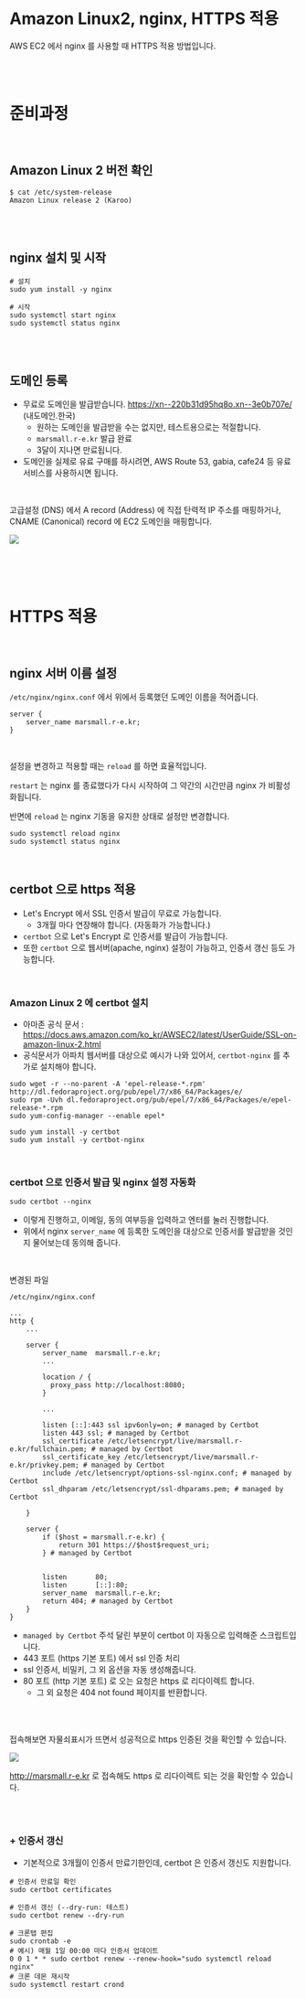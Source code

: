 # Amazon Linux2, nginx, HTTPS 적용



AWS EC2 에서 nginx 를 사용할 때 HTTPS 적용 방법입니다.

<br />

<br />

# 준비과정

<br />

## Amazon Linux 2 버전 확인

```shell
$ cat /etc/system-release
Amazon Linux release 2 (Karoo)
```

<br />

<br />

## nginx 설치 및 시작

```shell
# 설치
sudo yum install -y nginx

# 시작
sudo systemctl start nginx
sudo systemctl status nginx
```

<br />

<br />

## 도메인 등록

- 무료로 도메인을 발급받습니다. https://xn--220b31d95hq8o.xn--3e0b707e/ (내도메인.한국)
  - 원하는 도메인을 발급받을 수는 없지만, 테스트용으로는 적절합니다.
  - `marsmall.r-e.kr` 발급 완료
  - 3달이 지나면 만료됩니다.
- 도메인을 실제로 유료 구매를 하시려면, AWS Route 53, gabia, cafe24 등 유료 서비스를 사용하시면 됩니다.

<br />

고급설정 (DNS) 에서 A record (Address) 에 직접 탄력적 IP 주소를 매핑하거나, CNAME (Canonical) record 에 EC2 도메인을 매핑합니다.

![](./images/mydomain.png)

<br />

<br />

<br />

# HTTPS 적용

<br />

## nginx 서버 이름 설정

`/etc/nginx/nginx.conf` 에서 위에서 등록했던 도메인 이름을 적어줍니다.

```shell
server {
	server_name marsmall.r-e.kr;
}
```

<br />

설정을 변경하고 적용할 때는 `reload` 를 하면 효율적입니다.

 `restart` 는 nginx 를 종료했다가 다시 시작하여 그 약간의 시간만큼 nginx 가 비활성화됩니다.

반면에 `reload` 는 nginx 기동을 유지한 상태로 설정만 변경합니다.

```shell
sudo systemctl reload nginx
sudo systemctl status nginx
```

<br />

## certbot 으로 https 적용

- Let's Encrypt 에서 SSL 인증서 발급이 무료로 가능합니다.
  - 3개월 마다 연장해야 합니다. (자동화가 가능합니다.)
- `certbot` 으로 Let's Encrypt 로 인증서를 발급이 가능합니다. 
- 또한 `certbot` 으로 웹서버(apache, nginx) 설정이 가능하고, 인증서 갱신 등도 가능합니다.

<br />

### Amazon Linux 2 에 certbot 설치

- 아마존 공식 문서 : https://docs.aws.amazon.com/ko_kr/AWSEC2/latest/UserGuide/SSL-on-amazon-linux-2.html
- 공식문서가 아파치 웹서버를 대상으로 예시가 나와 있어서, `certbot-nginx` 를 추가로 설치해야 합니다.

```shell
sudo wget -r --no-parent -A 'epel-release-*.rpm' http://dl.fedoraproject.org/pub/epel/7/x86_64/Packages/e/
sudo rpm -Uvh dl.fedoraproject.org/pub/epel/7/x86_64/Packages/e/epel-release-*.rpm
sudo yum-config-manager --enable epel*

sudo yum install -y certbot
sudo yum install -y certbot-nginx
```

<br />

### certbot 으로 인증서 발급 및 nginx 설정 자동화

```shell
sudo certbot --nginx
```

- 이렇게 진행하고, 이메일, 동의 여부등을 입력하고 엔터를 눌러 진행합니다.
- 위에서 nginx `server_name` 에 등록한 도메인을 대상으로 인증서를 발급받을 것인지 물어보는데 동의해 줍니다.

<br />

변경된 파일

`/etc/nginx/nginx.conf`

```shell
...
http {
    ...

    server {
        server_name  marsmall.r-e.kr;
        ...

        location / {
          proxy_pass http://localhost:8080;
        }

        ...

        listen [::]:443 ssl ipv6only=on; # managed by Certbot
        listen 443 ssl; # managed by Certbot
        ssl_certificate /etc/letsencrypt/live/marsmall.r-e.kr/fullchain.pem; # managed by Certbot
        ssl_certificate_key /etc/letsencrypt/live/marsmall.r-e.kr/privkey.pem; # managed by Certbot
        include /etc/letsencrypt/options-ssl-nginx.conf; # managed by Certbot
        ssl_dhparam /etc/letsencrypt/ssl-dhparams.pem; # managed by Certbot

    }

    server {
        if ($host = marsmall.r-e.kr) {
            return 301 https://$host$request_uri;
        } # managed by Certbot


        listen       80;
        listen       [::]:80;
        server_name  marsmall.r-e.kr;
        return 404; # managed by Certbot
    }
}
```

- `managed by Certbot` 주석 달린 부분이 certbot 이 자동으로 입력해준 스크립트입니다. 
- 443 포트 (https 기본 포트) 에서 ssl 인증 처리
- ssl 인증서, 비밀키, 그 외 옵션을 자동 생성해줍니다.
- 80 포트 (http 기본 포트) 로 오는 요청은 https 로 리다이렉트 합니다.
  - 그 외 요청은 404 not found 페이지를 반환합니다.

<br />

<br />

접속해보면 자물쇠표시가 뜨면서 성공적으로 https 인증된 것을 확인할 수 있습니다.

![](./images/https.png)

http://marsmall.r-e.kr 로 접속해도 https 로 리다이렉트 되는 것을 확인할 수 있습니다.

<br />

<br />

### + 인증서 갱신

- 기본적으로 3개월이 인증서 만료기한인데, certbot 은 인증서 갱신도 지원합니다.

```shell
# 인증서 만료일 확인
sudo certbot certificates

# 인증서 갱신 (--dry-run: 테스트)
sudo certbot renew --dry-run

# 크론탭 편집
sudo crontab -e
# 예시) 매월 1일 00:00 마다 인증서 업데이트
0 0 1 * * sudo certbot renew --renew-hook="sudo systemctl reload nginx"
# 크론 데몬 재시작
sudo systemctl restart crond
```

<br />

<br />

<br />

<br />

<br />

